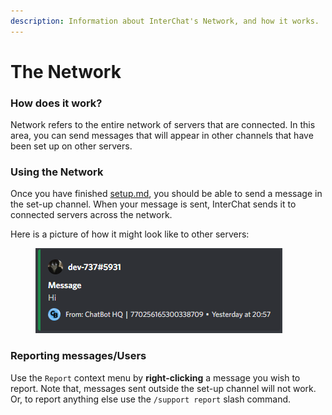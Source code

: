 ```yaml
---
description: Information about InterChat's Network, and how it works.
---
```


# The Network

### How does it work?

Network refers to the entire network of servers that are connected. In this area, you can send messages that will appear in other channels that have been set up on other servers.

### Using the Network

Once you have finished [setup.md](../setup.md "mention"), you should be able to send a message in the set-up channel. When your message is sent, InterChat sends it to connected servers across the network.

&#x20;Here is a picture of how it might look like to other servers:

<figure><img src="../../assets/image (1).png" alt=""><figcaption></figcaption></figure>

### Reporting messages/Users

Use the `Report` context menu by **right-clicking** a message you wish to report. Note that, messages sent outside the set-up channel will not work. Or, to report anything else use the `/support report` slash command.&#x20;

